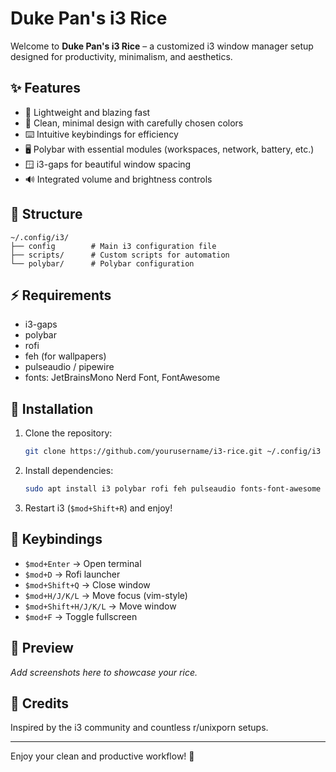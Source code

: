 # Duke Pan's i3 Rice

Welcome to **Duke Pan's i3 Rice** – a customized i3 window manager setup designed for productivity, minimalism, and aesthetics.

## ✨ Features
- 🚀 Lightweight and blazing fast
- 🎨 Clean, minimal design with carefully chosen colors
- ⌨️ Intuitive keybindings for efficiency
- 🖥️ Polybar with essential modules (workspaces, network, battery, etc.)
- 🪟 i3-gaps for beautiful window spacing
- 🔊 Integrated volume and brightness controls

## 📂 Structure
```
~/.config/i3/
├── config        # Main i3 configuration file
├── scripts/      # Custom scripts for automation
└── polybar/      # Polybar configuration
```

## ⚡ Requirements
- i3-gaps
- polybar
- rofi
- feh (for wallpapers)
- pulseaudio / pipewire
- fonts: JetBrainsMono Nerd Font, FontAwesome

## 🔧 Installation
1. Clone the repository:
   ```bash
   git clone https://github.com/yourusername/i3-rice.git ~/.config/i3
   ```
2. Install dependencies:
   ```bash
   sudo apt install i3 polybar rofi feh pulseaudio fonts-font-awesome
   ```
3. Restart i3 (`$mod+Shift+R`) and enjoy!

## 🎯 Keybindings
- `$mod+Enter` → Open terminal
- `$mod+D` → Rofi launcher
- `$mod+Shift+Q` → Close window
- `$mod+H/J/K/L` → Move focus (vim-style)
- `$mod+Shift+H/J/K/L` → Move window
- `$mod+F` → Toggle fullscreen

## 📸 Preview
_Add screenshots here to showcase your rice._

## 📝 Credits
Inspired by the i3 community and countless r/unixporn setups.

---
Enjoy your clean and productive workflow! 🚀
